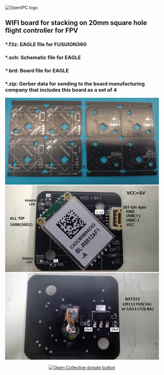 ![OpenIPC logo](https://openipc.org/assets/openipc-logo-black.svg)

## WIFI board for stacking on 20mm square hole flight controller for FPV
### *.f3z: EAGLE file for FUSUION360
### *.sch: Schematic file for EAGLE
### *.brd: Board file for EAGLE
### *.zip: Gerber data for sending to the board manufacturing company that includes this board as a set of 4
![top](photo1707209711.jpeg)
![top](WIFI-board.jpg)
![top](WIFI-board2.jpg)


<p align="center">
<a href="https://opencollective.com/openipc/contribute/backer-14335/checkout" target="_blank"><img src="https://opencollective.com/webpack/donate/button@2x.png?color=blue" width="250" alt="Open Collective donate button"></a>
</p>
